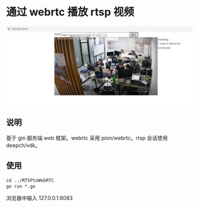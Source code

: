 # 通过 webrtc 播放 rtsp 视频

![RTSPtoWebRTC image](demo.png)

## 说明

基于 gin 服务端 web 框架。webrtc 采用 pion/webrtc。rtsp 会话使用 deepch/vdk。

## 使用

```
cd ../RTSPtoWebRTC
go run *.go
```

浏览器中输入 127.0.0.1:8083
